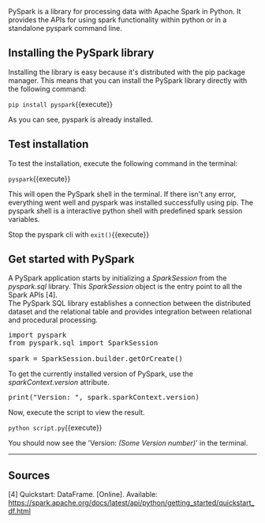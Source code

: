 PySpark is a library for processing data with Apache Spark in Python. It provides the APIs for using spark functionality within python or in a standalone pyspark command line.

## Installing the PySpark library

Installing the library is easy because it's distributed with the pip package manager. This means that you can install the PySpark library directly with the following command:

`pip install pyspark`{{execute}}

As you can see, pyspark is already installed.

## Test installation

To test the installation, execute the following command in the terminal:

`pyspark`{{execute}}

This will open the PySpark shell in the terminal. If there isn't any error, everything went well and pyspark was installed successfully using pip. The pyspark shell is a interactive python shell with predefined spark session variables.

Stop the pyspark cli with `exit()`{{execute}}

## Get started with PySpark

A PySpark application starts by initializing a _SparkSession_ from the _pyspark.sql_ library. This _SparkSession_ object is the entry point to all the Spark APIs [4]. <br />
The PySpark SQL library establishes a connection between the distributed dataset and the relational table and provides integration between relational and procedural processing.

<pre class="file" data-filename="script.py" data-target="replace">
import pyspark
from pyspark.sql import SparkSession

spark = SparkSession.builder.getOrCreate()
</pre>

To get the currently installed version of PySpark, use the _sparkContext.version_ attribute.

<pre class="file" data-filename="script.py" data-target="append">
print("Version: ", spark.sparkContext.version)
</pre>

Now, execute the script to view the result.

`python script.py`{{execute}}

You should now see the 'Version: _(Some Version number)_' in the terminal.

---

## Sources

[4] Quickstart: DataFrame. [Online]. Available: https://spark.apache.org/docs/latest/api/python/getting_started/quickstart_df.html